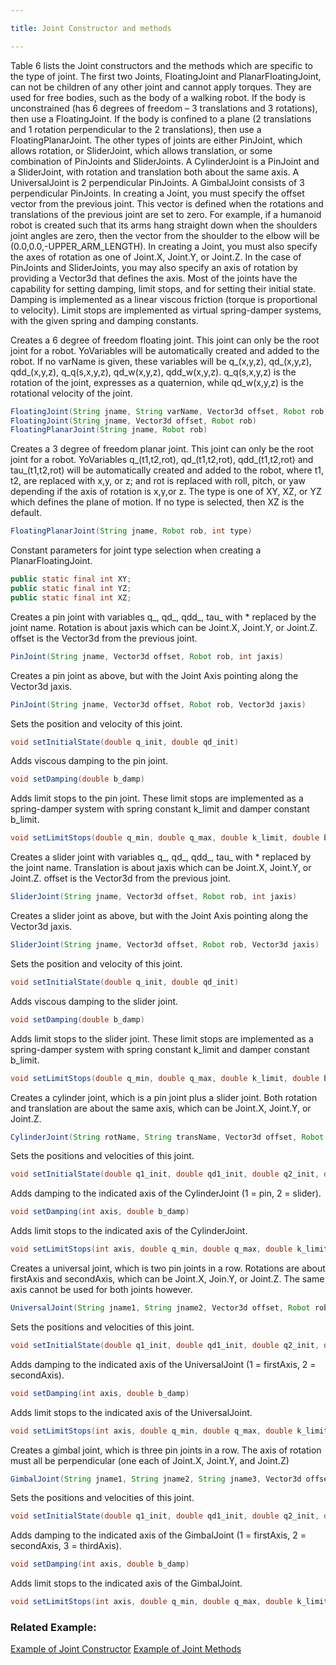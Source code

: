 ```yaml
---

title: Joint Constructor and methods

---
```



Table 6 lists the Joint constructors and the methods which are specific to the type of joint. The first two Joints, FloatingJoint and PlanarFloatingJoint, can not be children of any other joint and cannot apply torques.
They are used for free bodies, such as the body of a walking robot. If the body is unconstrained (has 6 degrees of freedom – 3 translations and 3 rotations), then use a FloatingJoint. 
If the body is confined to a plane (2 translations and 1 rotation perpendicular to the 2 translations), then use a FloatingPlanarJoint. 
The other types of joints are either PinJoint, which allows rotation, or SliderJoint, which allows translation, or some combination of PinJoints and SliderJoints. 
A CylinderJoint is a PinJoint and a SliderJoint, with rotation and translation both about the same axis. A UniversalJoint is 2 perpendicular PinJoints. A GimbalJoint consists of 3 perpendicular PinJoints. 
In creating a Joint, you must specify the offset vector from the previous joint. This vector is defined when the rotations and translations of the previous joint are set to zero. 
For example, if a humanoid robot is created such that its arms hang straight down when the shoulders joint angles are zero, then the vector from the shoulder to the elbow will be (0.0,0.0,-UPPER_ARM_LENGTH). 
In creating a Joint, you must also specify the axes of rotation as one of Joint.X, Joint.Y, or Joint.Z. In the case of PinJoints and SliderJoints, you may also specify an axis of rotation by providing a Vector3d that defines the axis. 
Most of the joints have the capability for setting damping, limit stops, and for setting their initial state. Damping is implemented as a linear viscous friction (torque is proportional to velocity).
Limit stops are implemented as virtual spring-damper systems, with the given spring and damping constants. 

Creates a 6 degree of freedom floating joint. This joint can only be the root joint for a robot. YoVariables will be automatically created and added to the robot. If no varName is given, these variables will be q_(x,y,z), qd_(x,y,z), qdd_(x,y,z), q_q(s,x,y,z), qd_w(x,y,z), qdd_w(x,y,z). q_q(s,x,y,z) is the rotation of the joint, expresses as a quaternion, while qd_w(x,y,z) is the rotational velocity of the joint.
```java
FloatingJoint(String jname, String varName, Vector3d offset, Robot rob) 
FloatingJoint(String jname, Vector3d offset, Robot rob)
FloatingPlanarJoint(String jname, Robot rob) 
```

Creates a 3 degree of freedom planar joint. This joint can only be the root joint for a robot. YoVariables q_(t1,t2,rot), qd_(t1,t2,rot), qdd_(t1,t2,rot) and tau_(t1,t2,rot) will be automatically created and added to the robot, where t1, t2, are replaced with x,y, or z; and rot is replaced with roll, pitch, or yaw depending if the axis of rotation is x,y,or z. The type is one of XY, XZ, or YZ which defines the plane of motion. If no type is selected, then XZ is the default.
```java
FloatingPlanarJoint(String jname, Robot rob, int type)
```

Constant parameters for joint type selection when creating a PlanarFloatingJoint.
```java
public static final int XY; 
public static final int YZ; 
public static final int XZ;
```

Creates a pin joint with variables q_, qd_, qdd_, tau_ with * replaced by the joint name. Rotation is about jaxis which can be Joint.X, Joint.Y, or Joint.Z. offset is the Vector3d from the previous joint.
```java
PinJoint(String jname, Vector3d offset, Robot rob, int jaxis)
```

Creates a pin joint as above, but with the Joint Axis pointing along the Vector3d jaxis.
```java
PinJoint(String jname, Vector3d offset, Robot rob, Vector3d jaxis)
```

Sets the position and velocity of this joint.
```java
void setInitialState(double q_init, double qd_init)
```

Adds viscous damping to the pin joint.
```java
void setDamping(double b_damp)
```

Adds limit stops to the pin joint. These limit stops are implemented as a spring-damper system with spring constant k_limit and damper constant b_limit.
```java
void setLimitStops(double q_min, double q_max, double k_limit, double b_limit)
```

Creates a slider joint with variables q_, qd_, qdd_, tau_ with * replaced by the joint name. Translation is about jaxis which can be Joint.X, Joint.Y, or Joint.Z. offset is the Vector3d from the previous joint.
```java
SliderJoint(String jname, Vector3d offset, Robot rob, int jaxis)
```

Creates a slider joint as above, but with the Joint Axis pointing along the Vector3d jaxis.
```java
SliderJoint(String jname, Vector3d offset, Robot rob, Vector3d jaxis)
```

Sets the position and velocity of this joint.
```java
void setInitialState(double q_init, double qd_init)
```

Adds viscous damping to the slider joint.
```java
void setDamping(double b_damp)
```

Adds limit stops to the slider joint. These limit stops are implemented as a spring-damper system with spring constant k_limit and damper constant b_limit.
```java
void setLimitStops(double q_min, double q_max, double k_limit, double b_limit)
```

Creates a cylinder joint, which is a pin joint plus a slider joint. Both rotation and translation are about the same axis, which can be Joint.X, Joint.Y, or Joint.Z.
```java
CylinderJoint(String rotName, String transName, Vector3d offset, Robot rob, int jaxis)
```

Sets the positions and velocities of this joint.
```java
void setInitialState(double q1_init, double qd1_init, double q2_init, double qd2_init)
```

Adds damping to the indicated axis of the CylinderJoint (1 = pin, 2 = slider).
```java
void setDamping(int axis, double b_damp)
```

Adds limit stops to the indicated axis of the CylinderJoint.
```java
void setLimitStops(int axis, double q_min, double q_max, double k_limit, double b_limit)
```

Creates a universal joint, which is two pin joints in a row. Rotations are about firstAxis and secondAxis, which can be Joint.X, Join.Y, or Joint.Z. The same axis cannot be used for both joints however.
```java
UniversalJoint(String jname1, String jname2, Vector3d offset, Robot rob, int firstAxis, int secondAxis)
```

Sets the positions and velocities of this joint.
```java
void setInitialState(double q1_init, double qd1_init, double q2_init, double qd2_init)
```

Adds damping to the indicated axis of the UniversalJoint (1 = firstAxis, 2 = secondAxis).
```java
void setDamping(int axis, double b_damp)
```

Adds limit stops to the indicated axis of the UniversalJoint.
```java
void setLimitStops(int axis, double q_min, double q_max, double k_limit, double b_limit)
```

Creates a gimbal joint, which is three pin joints in a row. The axis of rotation must all be perpendicular (one each of Joint.X, Joint.Y, and Joint.Z)
```java
GimbalJoint(String jname1, String jname2, String jname3, Vector3d offset, Robot rob, int firstAxis, int secondAxis, int thirdAxis)
```

Sets the positions and velocities of this joint.
```java
void setInitialState(double q1_init, double qd1_init, double q2_init, double qd2_init, double q3_init, double qd3_init)
```

Adds damping to the indicated axis of the GimbalJoint (1 = firstAxis, 2 = secondAxis, 3 = thirdAxis).
```java
void setDamping(int axis, double b_damp)
```

Adds limit stops to the indicated axis of the GimbalJoint.
```java
void setLimitStops(int axis, double q_min, double q_max, double k_limit, double b_limit)
```

### Related Example:

[Example of Joint Constructor](01-create-new-package)
[Example of Joint Methods](01-implementing-closed-chain-mechanisms)  
